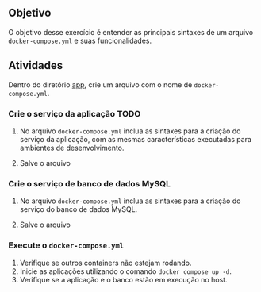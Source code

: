 ## Objetivo

O objetivo desse exercício é entender as principais sintaxes de um arquivo `docker-compose.yml` e suas funcionalidades.

## Atividades

Dentro do diretório [app](../app/), crie um arquivo com o nome de `docker-compose.yml`.

### Crie o serviço da aplicação TODO
1. No arquivo `docker-compose.yml` inclua as sintaxes para a criação do serviço da aplicação, com as mesmas características executadas para ambientes de desenvolvimento.

2. Salve o arquivo

### Crie o serviço de banco de dados MySQL
1. No arquivo `docker-compose.yml` inclua as sintaxes para a criação do serviço do banco de dados MySQL.

2. Salve o arquivo

### Execute o `docker-compose.yml`
1. Verifique se outros containers não estejam rodando.
2. Inicie as aplicações utilizando o comando `docker compose up -d`.
3. Verifique se a aplicação e o banco estão em execução no host.
